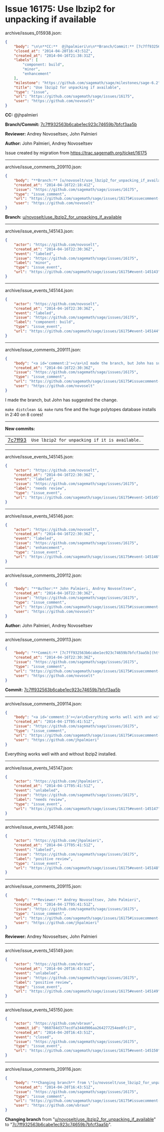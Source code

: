 # Issue 16175: Use lbzip2 for unpacking if available

archive/issues_015938.json:
```json
{
    "body": "\n\n**CC:**  @jhpalmieri\n\n**Branch/Commit:** [7c7ff932563b6cabe1ec923c74659b7bfcf3aa5b](https://github.com/sagemath/sagetrac-mirror/commit/7c7ff932563b6cabe1ec923c74659b7bfcf3aa5b)\n\n**Reviewer:** Andrey Novoseltsev, John Palmieri\n\n**Author:** John Palmieri, Andrey Novoseltsev\n\nIssue created by migration from https://trac.sagemath.org/ticket/16175\n\n",
    "closed_at": "2014-04-20T16:43:51Z",
    "created_at": "2014-04-16T21:38:31Z",
    "labels": [
        "component: build",
        "minor",
        "enhancement"
    ],
    "milestone": "https://github.com/sagemath/sage/milestones/sage-6.2",
    "title": "Use lbzip2 for unpacking if available",
    "type": "issue",
    "url": "https://github.com/sagemath/sage/issues/16175",
    "user": "https://github.com/novoselt"
}
```


**CC:**  @jhpalmieri

**Branch/Commit:** [7c7ff932563b6cabe1ec923c74659b7bfcf3aa5b](https://github.com/sagemath/sagetrac-mirror/commit/7c7ff932563b6cabe1ec923c74659b7bfcf3aa5b)

**Reviewer:** Andrey Novoseltsev, John Palmieri

**Author:** John Palmieri, Andrey Novoseltsev

Issue created by migration from https://trac.sagemath.org/ticket/16175





---

archive/issue_comments_209110.json:
```json
{
    "body": "**Branch:** [u/novoselt/use_lbzip2_for_unpacking_if_available](https://github.com/sagemath/sagetrac-mirror/tree/u/novoselt/use_lbzip2_for_unpacking_if_available)",
    "created_at": "2014-04-16T22:18:41Z",
    "issue": "https://github.com/sagemath/sage/issues/16175",
    "type": "issue_comment",
    "url": "https://github.com/sagemath/sage/issues/16175#issuecomment-209110",
    "user": "https://github.com/novoselt"
}
```

**Branch:** [u/novoselt/use_lbzip2_for_unpacking_if_available](https://github.com/sagemath/sagetrac-mirror/tree/u/novoselt/use_lbzip2_for_unpacking_if_available)



---

archive/issue_events_145143.json:
```json
{
    "actor": "https://github.com/novoselt",
    "created_at": "2014-04-16T22:30:36Z",
    "event": "labeled",
    "issue": "https://github.com/sagemath/sage/issues/16175",
    "label": "minor",
    "type": "issue_event",
    "url": "https://github.com/sagemath/sage/issues/16175#event-145143"
}
```



---

archive/issue_events_145144.json:
```json
{
    "actor": "https://github.com/novoselt",
    "created_at": "2014-04-16T22:30:36Z",
    "event": "labeled",
    "issue": "https://github.com/sagemath/sage/issues/16175",
    "label": "component: build",
    "type": "issue_event",
    "url": "https://github.com/sagemath/sage/issues/16175#event-145144"
}
```



---

archive/issue_comments_209111.json:
```json
{
    "body": "<a id='comment:2'></a>\nI made the branch, but John has suggested the change.\n\n`make distclean && make` runs fine and the huge polytopes database installs in 2:40 on 8 cores!\n\n---\n**New commits:**\n<table><tr><td><a href=\"https://github.com/sagemath/sagetrac-mirror/commit/7c7ff932563b6cabe1ec923c74659b7bfcf3aa5b\">7c7ff93</a></td><td><code>Use lbzip2 for unpacking if it is available.</code></td></tr></table>\n",
    "created_at": "2014-04-16T22:30:36Z",
    "issue": "https://github.com/sagemath/sage/issues/16175",
    "type": "issue_comment",
    "url": "https://github.com/sagemath/sage/issues/16175#issuecomment-209111",
    "user": "https://github.com/novoselt"
}
```

<a id='comment:2'></a>
I made the branch, but John has suggested the change.

`make distclean && make` runs fine and the huge polytopes database installs in 2:40 on 8 cores!

---
**New commits:**
<table><tr><td><a href="https://github.com/sagemath/sagetrac-mirror/commit/7c7ff932563b6cabe1ec923c74659b7bfcf3aa5b">7c7ff93</a></td><td><code>Use lbzip2 for unpacking if it is available.</code></td></tr></table>




---

archive/issue_events_145145.json:
```json
{
    "actor": "https://github.com/novoselt",
    "created_at": "2014-04-16T22:30:36Z",
    "event": "labeled",
    "issue": "https://github.com/sagemath/sage/issues/16175",
    "label": "needs review",
    "type": "issue_event",
    "url": "https://github.com/sagemath/sage/issues/16175#event-145145"
}
```



---

archive/issue_events_145146.json:
```json
{
    "actor": "https://github.com/novoselt",
    "created_at": "2014-04-16T22:30:36Z",
    "event": "labeled",
    "issue": "https://github.com/sagemath/sage/issues/16175",
    "label": "enhancement",
    "type": "issue_event",
    "url": "https://github.com/sagemath/sage/issues/16175#event-145146"
}
```



---

archive/issue_comments_209112.json:
```json
{
    "body": "**Author:** John Palmieri, Andrey Novoseltsev",
    "created_at": "2014-04-16T22:30:36Z",
    "issue": "https://github.com/sagemath/sage/issues/16175",
    "type": "issue_comment",
    "url": "https://github.com/sagemath/sage/issues/16175#issuecomment-209112",
    "user": "https://github.com/novoselt"
}
```

**Author:** John Palmieri, Andrey Novoseltsev



---

archive/issue_comments_209113.json:
```json
{
    "body": "**Commit:** [7c7ff932563b6cabe1ec923c74659b7bfcf3aa5b](https://github.com/sagemath/sagetrac-mirror/commit/7c7ff932563b6cabe1ec923c74659b7bfcf3aa5b)",
    "created_at": "2014-04-16T22:30:36Z",
    "issue": "https://github.com/sagemath/sage/issues/16175",
    "type": "issue_comment",
    "url": "https://github.com/sagemath/sage/issues/16175#issuecomment-209113",
    "user": "https://github.com/novoselt"
}
```

**Commit:** [7c7ff932563b6cabe1ec923c74659b7bfcf3aa5b](https://github.com/sagemath/sagetrac-mirror/commit/7c7ff932563b6cabe1ec923c74659b7bfcf3aa5b)



---

archive/issue_comments_209114.json:
```json
{
    "body": "<a id='comment:3'></a>\nEverything works well with and without lbzip2 installed.",
    "created_at": "2014-04-17T05:41:51Z",
    "issue": "https://github.com/sagemath/sage/issues/16175",
    "type": "issue_comment",
    "url": "https://github.com/sagemath/sage/issues/16175#issuecomment-209114",
    "user": "https://github.com/jhpalmieri"
}
```

<a id='comment:3'></a>
Everything works well with and without lbzip2 installed.



---

archive/issue_events_145147.json:
```json
{
    "actor": "https://github.com/jhpalmieri",
    "created_at": "2014-04-17T05:41:51Z",
    "event": "unlabeled",
    "issue": "https://github.com/sagemath/sage/issues/16175",
    "label": "needs review",
    "type": "issue_event",
    "url": "https://github.com/sagemath/sage/issues/16175#event-145147"
}
```



---

archive/issue_events_145148.json:
```json
{
    "actor": "https://github.com/jhpalmieri",
    "created_at": "2014-04-17T05:41:51Z",
    "event": "labeled",
    "issue": "https://github.com/sagemath/sage/issues/16175",
    "label": "positive review",
    "type": "issue_event",
    "url": "https://github.com/sagemath/sage/issues/16175#event-145148"
}
```



---

archive/issue_comments_209115.json:
```json
{
    "body": "**Reviewer:** Andrey Novoseltsev, John Palmieri",
    "created_at": "2014-04-17T05:41:51Z",
    "issue": "https://github.com/sagemath/sage/issues/16175",
    "type": "issue_comment",
    "url": "https://github.com/sagemath/sage/issues/16175#issuecomment-209115",
    "user": "https://github.com/jhpalmieri"
}
```

**Reviewer:** Andrey Novoseltsev, John Palmieri



---

archive/issue_events_145149.json:
```json
{
    "actor": "https://github.com/vbraun",
    "created_at": "2014-04-20T16:43:51Z",
    "event": "unlabeled",
    "issue": "https://github.com/sagemath/sage/issues/16175",
    "label": "positive review",
    "type": "issue_event",
    "url": "https://github.com/sagemath/sage/issues/16175#event-145149"
}
```



---

archive/issue_events_145150.json:
```json
{
    "actor": "https://github.com/vbraun",
    "commit_id": "060784d377ecdfa344d906aa264277254ee0fc17",
    "created_at": "2014-04-20T16:43:51Z",
    "event": "closed",
    "issue": "https://github.com/sagemath/sage/issues/16175",
    "type": "issue_event",
    "url": "https://github.com/sagemath/sage/issues/16175#event-145150"
}
```



---

archive/issue_comments_209116.json:
```json
{
    "body": "**Changing branch** from \"[u/novoselt/use_lbzip2_for_unpacking_if_available](https://github.com/sagemath/sagetrac-mirror/tree/u/novoselt/use_lbzip2_for_unpacking_if_available)\" to \"[7c7ff932563b6cabe1ec923c74659b7bfcf3aa5b](https://github.com/sagemath/sagetrac-mirror/commit/7c7ff932563b6cabe1ec923c74659b7bfcf3aa5b)\".",
    "created_at": "2014-04-20T16:43:51Z",
    "issue": "https://github.com/sagemath/sage/issues/16175",
    "type": "issue_comment",
    "url": "https://github.com/sagemath/sage/issues/16175#issuecomment-209116",
    "user": "https://github.com/vbraun"
}
```

**Changing branch** from "[u/novoselt/use_lbzip2_for_unpacking_if_available](https://github.com/sagemath/sagetrac-mirror/tree/u/novoselt/use_lbzip2_for_unpacking_if_available)" to "[7c7ff932563b6cabe1ec923c74659b7bfcf3aa5b](https://github.com/sagemath/sagetrac-mirror/commit/7c7ff932563b6cabe1ec923c74659b7bfcf3aa5b)".
